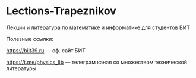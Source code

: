 # Lections-Trapeznikov
Лекции и литература по математике и информатике для студентов БИТ

Полезные ссылки:

https://biit39.ru — оф. сайт БИТ

https://t.me/physics_lib — телеграм канал со множеством технической литературы
